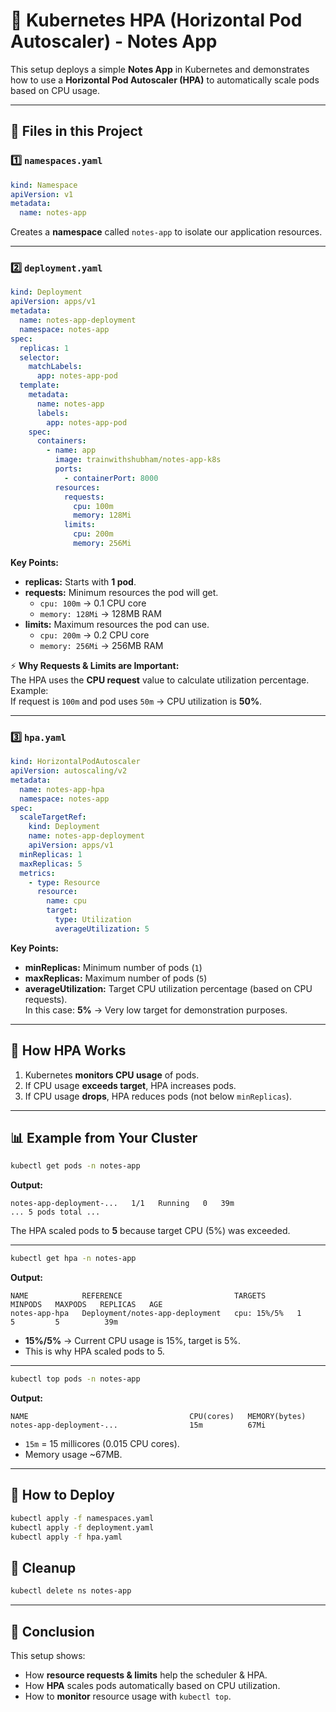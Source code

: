 # 📌 Kubernetes HPA (Horizontal Pod Autoscaler) - Notes App

This setup deploys a simple **Notes App** in Kubernetes and demonstrates how to use a **Horizontal Pod Autoscaler (HPA)** to automatically scale pods based on CPU usage.

---

## 📂 Files in this Project

### 1️⃣ `namespaces.yaml`
```yaml
kind: Namespace
apiVersion: v1
metadata:
  name: notes-app
```
Creates a **namespace** called `notes-app` to isolate our application resources.

---

### 2️⃣ `deployment.yaml`
```yaml
kind: Deployment
apiVersion: apps/v1
metadata:
  name: notes-app-deployment
  namespace: notes-app
spec:
  replicas: 1
  selector:
    matchLabels:
      app: notes-app-pod
  template:
    metadata:
      name: notes-app
      labels:
        app: notes-app-pod
    spec:
      containers:
        - name: app
          image: trainwithshubham/notes-app-k8s
          ports:
            - containerPort: 8000
          resources:
            requests:
              cpu: 100m
              memory: 128Mi
            limits:
              cpu: 200m
              memory: 256Mi
```

**Key Points:**
- **replicas:** Starts with **1 pod**.
- **requests:** Minimum resources the pod will get.
  - `cpu: 100m` → 0.1 CPU core
  - `memory: 128Mi` → 128MB RAM
- **limits:** Maximum resources the pod can use.
  - `cpu: 200m` → 0.2 CPU core
  - `memory: 256Mi` → 256MB RAM

⚡ **Why Requests & Limits are Important:**  
The HPA uses the **CPU request** value to calculate utilization percentage.  
Example:  
If request is `100m` and pod uses `50m` → CPU utilization is **50%**.

---

### 3️⃣ `hpa.yaml`
```yaml
kind: HorizontalPodAutoscaler
apiVersion: autoscaling/v2
metadata:
  name: notes-app-hpa
  namespace: notes-app
spec:
  scaleTargetRef:
    kind: Deployment
    name: notes-app-deployment
    apiVersion: apps/v1
  minReplicas: 1
  maxReplicas: 5
  metrics:
    - type: Resource
      resource:
        name: cpu
        target:
          type: Utilization
          averageUtilization: 5
```

**Key Points:**
- **minReplicas:** Minimum number of pods (`1`)
- **maxReplicas:** Maximum number of pods (`5`)
- **averageUtilization:** Target CPU utilization percentage (based on CPU requests).  
  In this case: **5%** → Very low target for demonstration purposes.

---

## 🔄 How HPA Works
1. Kubernetes **monitors CPU usage** of pods.
2. If CPU usage **exceeds target**, HPA increases pods.
3. If CPU usage **drops**, HPA reduces pods (not below `minReplicas`).

---

## 📊 Example from Your Cluster

```bash
kubectl get pods -n notes-app
```
**Output:**
```
notes-app-deployment-...   1/1   Running   0   39m
... 5 pods total ...
```
The HPA scaled pods to **5** because target CPU (5%) was exceeded.

---

```bash
kubectl get hpa -n notes-app
```
**Output:**
```
NAME            REFERENCE                         TARGETS       MINPODS   MAXPODS   REPLICAS   AGE
notes-app-hpa   Deployment/notes-app-deployment   cpu: 15%/5%   1         5         5          39m
```
- **15%/5%** → Current CPU usage is 15%, target is 5%.
- This is why HPA scaled pods to 5.

---

```bash
kubectl top pods -n notes-app
```
**Output:**
```
NAME                                    CPU(cores)   MEMORY(bytes)
notes-app-deployment-...                15m          67Mi
```
- `15m` = 15 millicores (0.015 CPU cores).
- Memory usage ~67MB.

---

## 🚀 How to Deploy
```bash
kubectl apply -f namespaces.yaml
kubectl apply -f deployment.yaml
kubectl apply -f hpa.yaml
```

## 🧹 Cleanup
```bash
kubectl delete ns notes-app
```

---

## 📌 Conclusion
This setup shows:
- How **resource requests & limits** help the scheduler & HPA.
- How **HPA** scales pods automatically based on CPU utilization.
- How to **monitor** resource usage with `kubectl top`.
